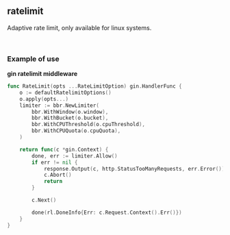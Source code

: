 ## ratelimit

Adaptive rate limit, only available for linux systems.

<br>

### Example of use

**gin ratelimit middleware**

```go
func RateLimit(opts ...RateLimitOption) gin.HandlerFunc {
	o := defaultRatelimitOptions()
	o.apply(opts...)
	limiter := bbr.NewLimiter(
		bbr.WithWindow(o.window),
		bbr.WithBucket(o.bucket),
		bbr.WithCPUThreshold(o.cpuThreshold),
		bbr.WithCPUQuota(o.cpuQuota),
	)

	return func(c *gin.Context) {
		done, err := limiter.Allow()
		if err != nil {
			response.Output(c, http.StatusTooManyRequests, err.Error())
			c.Abort()
			return
		}

		c.Next()

		done(rl.DoneInfo{Err: c.Request.Context().Err()})
	}
}
```
